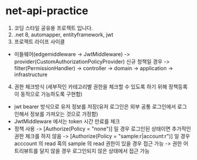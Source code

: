 # net-api-practice
1. 코딩 스타일 공유용 프로젝트 입니다.
2. .net 8, automapper, entityframework, jwt
3. 프로젝트 라이프 사이클
- 미들웨어(edgemiddleware -> JwtMiddleware) 
-> provider(CustomAuthorizationPolicyProvider) 신규 청책일 경우 
-> filter(PermissionHandler) 
-> controller 
-> domain 
-> application 
-> infrastructure
4. 권한 체크방식 (세부적인 카테고리별 권한을 체크할 수 있도록 하기 위해 정책등록이 동적으로 가능하도록 구현함)
- jwt bearer 방식으로 유저 정보를 저장(유저 로그인은 외부 공통 로그인에서 로그인해서 정보를 가져오는 것으로 가정함)
- JwtMiddleware 에서는 token 시간 만료를 체크
- 정책 사용
 -> [Authorize(Policy = "none")] 일 경우 로그인된 상태이면 추가적인 권한 체크를 하지 않음
 -> [Authorize(Policy = "sample:r|account:r")] 일 경우 acccount 의 read 혹의 sample 의 read 권한이 있을 경우 접근 가능
 -> 권한 어트리뷰트를 달지 않을 경우 로그인되지 않은 상태에서 접근 가능
